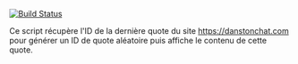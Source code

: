 [![Build Status](https://travis-ci.org/Houguiram/random-dtc.svg?branch=master)](https://travis-ci.org/Houguiram/random-dtc)

Ce script récupère l'ID de la dernière quote du site <https://danstonchat.com> pour générer un ID de quote aléatoire puis affiche le contenu de cette quote.

